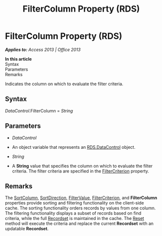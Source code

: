 ﻿---
title: FilterColumn Property (RDS)
TOCTitle: FilterColumn Property (RDS)
ms:assetid: fb5d9f23-b62a-8131-d6ff-8b7ed8bb825c
ms:mtpsurl: https://msdn.microsoft.com/en-us/library/JJ250287(v=office.15)
ms:contentKeyID: 48548868
ms.date: 09/18/2015
mtps_version: v=office.15
---

# FilterColumn Property (RDS)


_**Applies to:** Access 2013 | Office 2013_

**In this article**  
Syntax  
Parameters  
Remarks  

Indicates the column on which to evaluate the filter criteria.

## Syntax

*DataControl*.FilterColumn = *String*

## Parameters

  - *DataControl*

  - An object variable that represents an [RDS.DataControl](datacontrol-object-rds.md) object.

  - *String*

  - A **String** value that specifies the column on which to evaluate the filter criteria. The filter criteria are specified in the [FilterCriterion](filtercriterion-property-rds.md) property.

## Remarks

The [SortColumn](sortcolumn-property-rds.md), [SortDirection](sortdirection-property-rds.md), [FilterValue](filtervalue-property-rds.md), [FilterCriterion](filtercriterion-property-rds.md), and **FilterColumn** properties provide sorting and filtering functionality on the client-side cache. The sorting functionality orders records by values from one column. The filtering functionality displays a subset of records based on find criteria, while the full [Recordset](recordset-object-ado.md) is maintained in the cache. The [Reset](reset-method-rds.md) method will execute the criteria and replace the current **Recordset** with an updatable **Recordset**.

